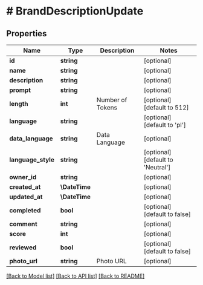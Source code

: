 # # BrandDescriptionUpdate

## Properties

Name | Type | Description | Notes
------------ | ------------- | ------------- | -------------
**id** | **string** |  | [optional]
**name** | **string** |  | [optional]
**description** | **string** |  | [optional]
**prompt** | **string** |  | [optional]
**length** | **int** | Number of Tokens | [optional] [default to 512]
**language** | **string** |  | [optional] [default to 'pl']
**data_language** | **string** | Data Language | [optional]
**language_style** | **string** |  | [optional] [default to 'Neutral']
**owner_id** | **string** |  | [optional]
**created_at** | **\DateTime** |  | [optional]
**updated_at** | **\DateTime** |  | [optional]
**completed** | **bool** |  | [optional] [default to false]
**comment** | **string** |  | [optional]
**score** | **int** |  | [optional]
**reviewed** | **bool** |  | [optional] [default to false]
**photo_url** | **string** | Photo URL | [optional]

[[Back to Model list]](../../README.md#models) [[Back to API list]](../../README.md#endpoints) [[Back to README]](../../README.md)
